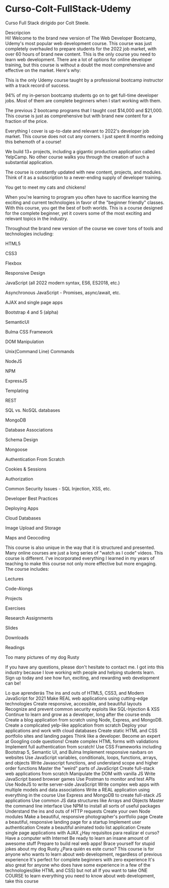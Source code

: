 # Curso-Colt-FullStack-Udemy

Curso Full Stack dirigido por Colt Steele.


Descripcion <br>
Hi! Welcome to the brand new version of The Web Developer Bootcamp, Udemy's most popular web development course.  This course was just completely overhauled to prepare students for the 2022 job market, with over 60 hours of brand new content. This is the only course you need to learn web development. There are a lot of options for online developer training, but this course is without a doubt the most comprehensive and effective on the market.  Here's why:

This is the only Udemy course taught by a professional bootcamp instructor with a track record of success.

94% of my in-person bootcamp students go on to get full-time developer jobs. Most of them are complete beginners when I start working with them.

The previous 2 bootcamp programs that I taught cost $14,000 and $21,000.  This course is just as comprehensive but with brand new content for a fraction of the price.

Everything I cover is up-to-date and relevant to 2022's developer job market. This course does not cut any corners. I just spent 8 months redoing this behemoth of a course!

We build 13+ projects, including a gigantic production application called YelpCamp. No other course walks you through the creation of such a substantial application.

The course is constantly updated with new content, projects, and modules.  Think of it as a subscription to a never-ending supply of developer training.

You get to meet my cats and chickens!

When you're learning to program you often have to sacrifice learning the exciting and current technologies in favor of the "beginner friendly" classes.  With this course, you get the best of both worlds.  This is a course designed for the complete beginner, yet it covers some of the most exciting and relevant topics in the industry.

Throughout the brand new version of the course we cover tons of tools and technologies including:

HTML5

CSS3

Flexbox

Responsive Design

JavaScript (all 2022 modern syntax, ES6, ES2018, etc.)

Asynchronous JavaScript - Promises, async/await, etc.

AJAX and single page apps

Bootstrap 4 and 5 (alpha)

SemanticUI

Bulma CSS Framework

DOM Manipulation

Unix(Command Line) Commands

NodeJS

NPM

ExpressJS

Templating

REST

SQL vs. NoSQL databases

MongoDB

Database Associations

Schema Design

Mongoose

Authentication From Scratch

Cookies & Sessions

Authorization

Common Security Issues - SQL Injection, XSS, etc.

Developer Best Practices

Deploying Apps

Cloud Databases

Image Upload and Storage

Maps and Geocoding

This course is also unique in the way that it is structured and presented. Many online courses are just a long series of "watch as I code" videos.  This course is different. I've incorporated everything I learned in my years of teaching to make this course not only more effective but more engaging. The course includes:

Lectures

Code-Alongs

Projects

Exercises

Research Assignments

Slides

Downloads

Readings

Too many pictures of my dog Rusty

If you have any questions, please don't hesitate to contact me.  I got into this industry because I love working with people and helping students learn.  Sign up today and see how fun, exciting, and rewarding web development can be!

Lo que aprenderás
The ins and outs of HTML5, CSS3, and Modern JavaScript for 2021
Make REAL web applications using cutting-edge technologies
Create responsive, accessible, and beautiful layouts
Recognize and prevent common security exploits like SQL-Injection & XSS
Continue to learn and grow as a developer, long after the course ends
Create a blog application from scratch using Node, Express, and MongoDB.
Create a complicated yelp-like application from scratch
Deploy your applications and work with cloud databases
Create static HTML and CSS portfolio sites and landing pages
Think like a developer. Become an expert at Googling code questions!
Create complex HTML forms with validations
Implement full authentication from scratch!
Use CSS Frameworks including Bootstrap 5, Semantic UI, and Bulma
Implement responsive navbars on websites
Use JavaScript variables, conditionals, loops, functions, arrays, and objects
Write Javascript functions, and understand scope and higher order functions
Master the "weird" parts of JavaScript
Create full-stack web applications from scratch
Manipulate the DOM with vanilla JS
Write JavaScript based browser games
Use Postman to monitor and test APIs
Use NodeJS to write server-side JavaScript
Write complex web apps with multiple models and data associations
Write a REAL application using everything in the course
Use Express and MongoDB to create full-stack JS applications
Use common JS data structures like Arrays and Objects
Master the command line interface
Use NPM to install all sorts of useful packages
Understand the ins and outs of HTTP requests
Create your own Node modules
Make a beautiful, responsive photographer's portfolio page
Create a beautiful, responsive landing page for a startup
Implement user authentication
Create a beautiful animated todo list application
Create single page applications with AJAX
¿Hay requisitos para realizar el curso?
Have a computer with Internet
Be ready to learn an insane amount of awesome stuff
Prepare to build real web apps!
Brace yourself for stupid jokes about my dog Rusty
¿Para quién es este curso?
This course is for anyone who wants to learn about web development, regardless of previous experience
It's perfect for complete beginners with zero experience
It's also great for anyone who does have some experience in a few of the technologies(like HTML and CSS) but not all
If you want to take ONE COURSE to learn everything you need to know about web development, take this course
